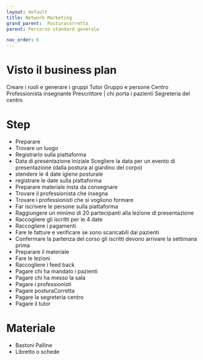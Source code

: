 ```yaml
---
layout: default
title: Network Marketing 
grand_parent:  Posturacorretta
parent: Percorso standard generale

nav_order: 6
---
```


# Visto il business plan 

Creare i ruoli e generare i gruppi
Tutor Gruppo e persone
Centro
Professionista insegnante
Prescrittore | chi porta i pazienti
Segreteria del centro

# Step

- Preparare 
- Trovare un luogo 
- Registrarlo sulla piattaforma
- Data di presentazione iniziale Scegliere la data per un evento di presentazione (dalla postura al giardino del corpo) 
- stendere le 4 date igiene posturale
- registrare le date sulla piattaforma
- Preparare materiale insta da consegnare
- Trovare il professionista che insegna
- Trovare i professionisti che si vogliono formare
- Far iscrivere le persone sulla piattaforma
- Raggiungere un minimo di 20 partecipanti alla lezione di presentazione
- Raccogliere gli iscritti per le 4 date
- Raccogliere i pagamenti 
- Fare le fatture e verificare se sono scaricabili dai pazienti 
- Confermare la partenza del corso gli iscritti devono arrivare la settimana prima
- Preparare il materiale
- Fare le lezioni 
- Raccogliere i feed back
- Pagare chi ha mandato i pazienti
- Pagare chi ha messo la sala
- Pagare i professionisti
- Pagare posturaCorretta
- Pagare la segreteria centro
- Pagare il tutor

# Materiale 

- Bastoni Palline 
- Libretto o schede

